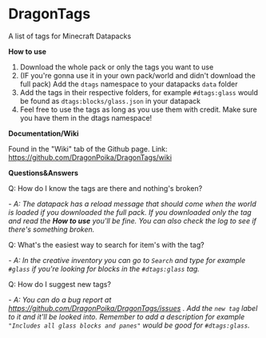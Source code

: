 # DragonTags
A list of tags for Minecraft Datapacks

**How to use**

1. Download the whole pack or only the tags you want to use
2. (IF you're gonna use it in your own pack/world and didn't download the full pack) Add the ```dtags``` namespace to your datapacks ```data``` folder
3. Add the tags in their respective folders, for example ```#dtags:glass``` would be found as ```dtags:blocks/glass.json``` in your datapack
4. Feel free to use the tags as long as you use them with credit. Make sure you have them in the dtags namespace!

**Documentation/Wiki**

Found in the "Wiki" tab of the Github page. Link: https://github.com/DragonPoika/DragonTags/wiki

**Questions&Answers**

Q: How do I know the tags are there and nothing's broken?

_- A: The datapack has a reload message that should come when the world is loaded if you downloaded the full pack. If you downloaded only the tag and read the **How to use** you'll be fine. You can also check the log to see if there's something broken._

Q: What's the easiest way to search for item's with the tag?

_- A: In the creative inventory you can go to ```Search``` and type for example ```#glass``` if you're looking for blocks in the ```#dtags:glass``` tag._

Q: How do I suggest new tags?

_- A: You can do a bug report at https://github.com/DragonPoika/DragonTags/issues . Add the ```new tag``` label to it and it'll be looked into. Remember to add a  description for example ```"Includes all glass blocks and panes"``` would be good for ```#dtags:glass```._
